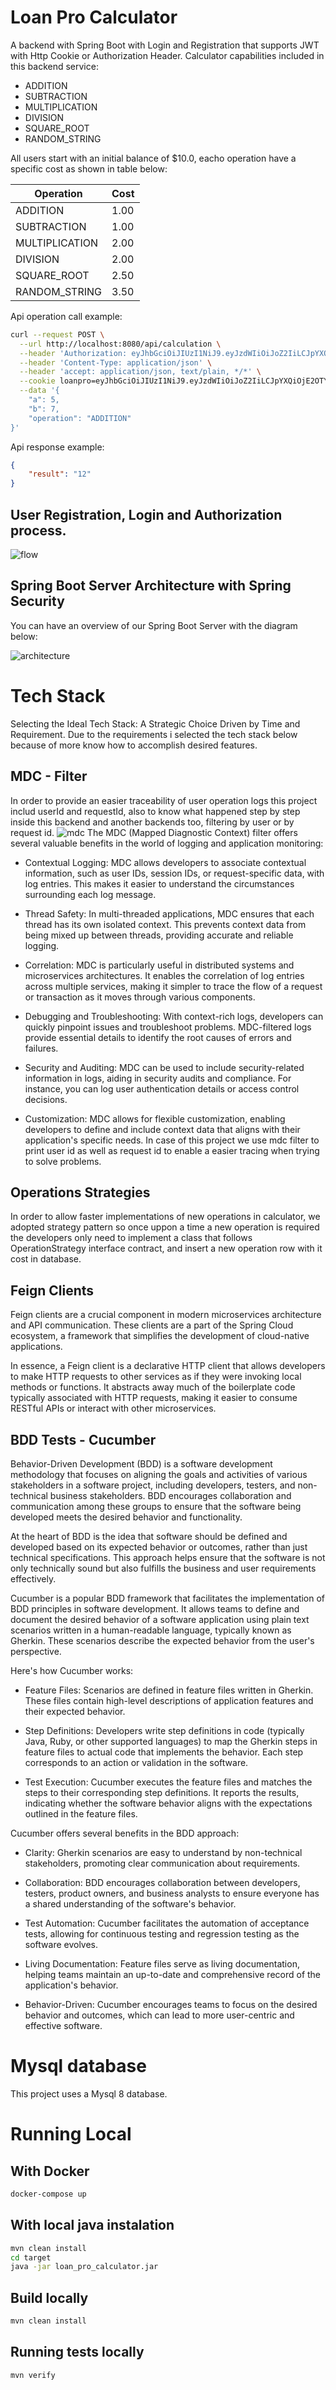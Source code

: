 # Loan Pro Calculator
A backend with Spring Boot with Login and Registration that supports JWT with Http Cookie or Authorization Header.
Calculator capabilities included in this backend service:

- ADDITION
- SUBTRACTION
- MULTIPLICATION
- DIVISION
- SQUARE_ROOT
- RANDOM_STRING

All users start with an initial balance of $10.0, eacho operation have a specific cost as shown in table below:


| Operation      | Cost |
|----------------|------|
| ADDITION       | 1.00 |   
| SUBTRACTION    | 1.00 |   
| MULTIPLICATION | 2.00 |   
| DIVISION       | 2.00 |   
| SQUARE_ROOT    | 2.50 |   
| RANDOM_STRING  | 3.50 |   
Api operation call example:
```bash 
curl --request POST \
  --url http://localhost:8080/api/calculation \
  --header 'Authorization: eyJhbGciOiJIUzI1NiJ9.eyJzdWIiOiJoZ2IiLCJpYXQiOjE2OTYzNTU2NTYsImV4cCI6MTY5NjM2NTY1Nn0.lIQQC7dM6MT5jtBTGV-Dkn5ol-isdW7gmHVVaqQ7l9Q' \
  --header 'Content-Type: application/json' \
  --header 'accept: application/json, text/plain, */*' \
  --cookie loanpro=eyJhbGciOiJIUzI1NiJ9.eyJzdWIiOiJoZ2IiLCJpYXQiOjE2OTY1MzkyNDAsImV4cCI6MTY5NjU0OTI0MH0.QgdPiP_Ih_kUyImd0wesb43C8DIdGJPFSMpriweiKa0 \
  --data '{
	"a": 5,
	"b": 7,
	"operation": "ADDITION"
}' 

```

Api response example:

```json
{
	"result": "12"
}
```


## User Registration, Login and Authorization process.

![flow](flow.png)

## Spring Boot Server Architecture with Spring Security
You can have an overview of our Spring Boot Server with the diagram below:

![architecture](architecture.png)

# Tech Stack

Selecting the Ideal Tech Stack: A Strategic Choice Driven by Time and Requirement. Due to the requirements i selected the tech stack below because of more know how to accomplish desired features.  


## MDC - Filter

In order to provide an easier traceability of user operation logs this project includ userId and requestId, also to know what happened step by step inside this backend and another backends too, filtering by user or by request id.
![mdc](mdc.png)
The MDC (Mapped Diagnostic Context) filter offers several valuable benefits in the world of logging and application monitoring:

- Contextual Logging: MDC allows developers to associate contextual information, such as user IDs, session IDs, or request-specific data, with log entries. This makes it easier to understand the circumstances surrounding each log message.

- Thread Safety: In multi-threaded applications, MDC ensures that each thread has its own isolated context. This prevents context data from being mixed up between threads, providing accurate and reliable logging.

- Correlation: MDC is particularly useful in distributed systems and microservices architectures. It enables the correlation of log entries across multiple services, making it simpler to trace the flow of a request or transaction as it moves through various components.

- Debugging and Troubleshooting: With context-rich logs, developers can quickly pinpoint issues and troubleshoot problems. MDC-filtered logs provide essential details to identify the root causes of errors and failures.

- Security and Auditing: MDC can be used to include security-related information in logs, aiding in security audits and compliance. For instance, you can log user authentication details or access control decisions.

- Customization: MDC allows for flexible customization, enabling developers to define and include context data that aligns with their application's specific needs. In case of this project we use mdc filter to print user id as well as request id to enable a easier tracing when trying to solve problems.


## Operations Strategies

In order to allow faster implementations of new operations in calculator, we adopted strategy pattern so once uppon a time a new operation is required the developers only need to implement a class that follows OperationStrategy interface contract, and insert a new operation row with it cost in database.

## Feign Clients

Feign clients are a crucial component in modern microservices architecture and API communication. These clients are a part of the Spring Cloud ecosystem, a framework that simplifies the development of cloud-native applications.

In essence, a Feign client is a declarative HTTP client that allows developers to make HTTP requests to other services as if they were invoking local methods or functions. It abstracts away much of the boilerplate code typically associated with HTTP requests, making it easier to consume RESTful APIs or interact with other microservices.

## BDD Tests - Cucumber

Behavior-Driven Development (BDD) is a software development methodology that focuses on aligning the goals and activities of various stakeholders in a software project, including developers, testers, and non-technical business stakeholders. BDD encourages collaboration and communication among these groups to ensure that the software being developed meets the desired behavior and functionality.

At the heart of BDD is the idea that software should be defined and developed based on its expected behavior or outcomes, rather than just technical specifications. This approach helps ensure that the software is not only technically sound but also fulfills the business and user requirements effectively.

Cucumber is a popular BDD framework that facilitates the implementation of BDD principles in software development. It allows teams to define and document the desired behavior of a software application using plain text scenarios written in a human-readable language, typically known as Gherkin. These scenarios describe the expected behavior from the user's perspective.

Here's how Cucumber works:

- Feature Files: Scenarios are defined in feature files written in Gherkin. These files contain high-level descriptions of application features and their expected behavior.

- Step Definitions: Developers write step definitions in code (typically Java, Ruby, or other supported languages) to map the Gherkin steps in feature files to actual code that implements the behavior. Each step corresponds to an action or validation in the software.

- Test Execution: Cucumber executes the feature files and matches the steps to their corresponding step definitions. It reports the results, indicating whether the software behavior aligns with the expectations outlined in the feature files.

Cucumber offers several benefits in the BDD approach:

- Clarity: Gherkin scenarios are easy to understand by non-technical stakeholders, promoting clear communication about requirements.

- Collaboration: BDD encourages collaboration between developers, testers, product owners, and business analysts to ensure everyone has a shared understanding of the software's behavior.

- Test Automation: Cucumber facilitates the automation of acceptance tests, allowing for continuous testing and regression testing as the software evolves.

- Living Documentation: Feature files serve as living documentation, helping teams maintain an up-to-date and comprehensive record of the application's behavior.

- Behavior-Driven: Cucumber encourages teams to focus on the desired behavior and outcomes, which can lead to more user-centric and effective software.

# Mysql database

This project uses a Mysql 8 database.

# Running Local

## With Docker

```bash 
docker-compose up
```

## With local java instalation

 
```bash
mvn clean install 
cd target 
java -jar loan_pro_calculator.jar 
```

## Build locally

```bash 
mvn clean install
```
## Running tests locally

``` mvn verify ```